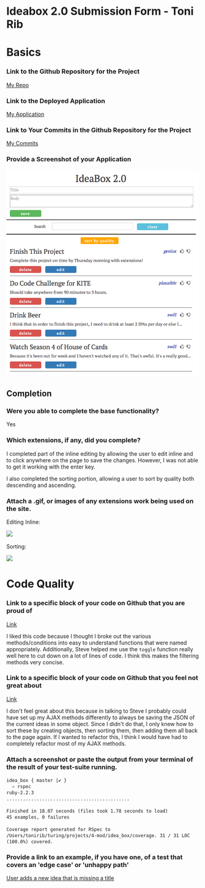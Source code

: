 # Ideabox 2.0 Submission Form - Toni Rib

# Basics

### Link to the Github Repository for the Project
[My Repo](https://github.com/ToniRib/idea_box)

### Link to the Deployed Application
[My Application](https://toni-rib-idea-box.herokuapp.com/)

### Link to Your Commits in the Github Repository for the Project
[My Commits](https://github.com/ToniRib/idea_box/commits/master)

### Provide a Screenshot of your Application
![spacejam](images/ideabox_2_screenshot_toni_rib.png)

## Completion

### Were you able to complete the base functionality?

Yes

### Which extensions, if any, did you complete?

I completed part of the inline editing by allowing the user to edit inline and to click anywhere on the page to save the changes. However, I was not able to get it working with the enter key.

I also completed the sorting portion, allowing a user to sort by quality both descending and ascending.

### Attach a .gif, or images of any extensions work being used on the site.

Editing Inline:

![](http://g.recordit.co/h6Kp4zegaG.gif)

Sorting:

![](http://g.recordit.co/aSaJ4vAVl3.gif)

# Code Quality

### Link to a specific block of your code on Github that you are proud of

[Link](https://github.com/ToniRib/idea_box/blob/4aaff2ecc317a2c10d19d75e87170e0250e68fdc/app/assets/javascripts/filtering.js#L12-L31)

I liked this code because I thought I broke out the various methods/conditions into easy to understand functions that were named appropriately. Additionally, Steve helped me use the `toggle` function really well here to cut down on a lot of lines of code. I think this makes the filtering methods very concise.

### Link to a specific block of your code on Github that you feel not great about

[Link](https://github.com/ToniRib/idea_box/blob/4aaff2ecc317a2c10d19d75e87170e0250e68fdc/app/assets/javascripts/sorting.js#L25-L43)

I don't feel great about this because in talking to Steve I probably could have set up my AJAX methods differently to always be saving the JSON of the current ideas in some object. Since I didn't do that, I only knew how to sort these by creating objects, then sorting them, then adding them all back to the page again. If I wanted to refactor this, I think I would have had to completely refactor most of my AJAX methods.

### Attach a screenshot or paste the output from your terminal of the result of your test-suite running.

```
idea_box { master |✔ }
  ➾ rspec                                                                                                           ruby-2.2.3
.............................................

Finished in 18.07 seconds (files took 1.78 seconds to load)
45 examples, 0 failures

Coverage report generated for RSpec to /Users/tonirib/turing/projects/4-mod/idea_box/coverage. 31 / 31 LOC (100.0%) covered.
```

### Provide a link to an example, if you have one, of a test that covers an 'edge case' or 'unhappy path'

[User adds a new idea that is missing a title ](https://github.com/ToniRib/idea_box/blob/b35c3325f43b7f6839fa2a829a089eb7404649e9/spec/features/user_adds_a_new_idea_spec.rb#L58-L68)
